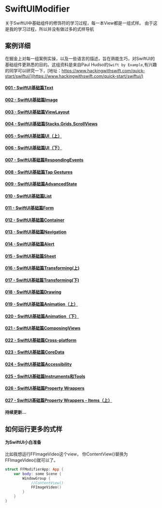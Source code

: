 # SwiftUIModifier
关于SwiftUI中基础组件的修饰符的学习过程，每一本View都是一组式样。
由于这是我的学习过程，所以并没有做过多的式样导航

## 案例详细
在掘金上对每一组案例实操，以及一些语言的描述，旨在熟能生巧，对SwiftUI的基础组件更熟悉的目的。这组资料是来自Paul Hudso的`Swift by Example`,有兴趣的同学可以研究一下，[地址：https://www.hackingwithswift.com/quick-start/swiftui/](https://www.hackingwithswift.com/quick-start/swiftui/)

#### [001 - SwiftUI基础篇Text](https://juejin.cn/post/7254472309283995707)

#### [002 - SwiftUI基础篇Image](https://juejin.cn/post/7255149657768230967)

#### [003 - SwiftUI基础篇ViewLayout](https://juejin.cn/post/7256975111563116601)

#### [004 - SwiftUI基础篇Stacks,Grids,ScrollViews](https://juejin.cn/post/7258149598031298615)

#### [005 - SwiftUI基础篇UI（上）](https://juejin.cn/post/7260016275299614777)

#### [006 - SwiftUI基础篇UI（下）](https://juejin.cn/post/7260149868781371453)

#### [007 - SwiftUI基础篇RespondingEvents](https://juejin.cn/post/7262640420470734909)

#### [008 - SwiftUI基础篇Tap Gestures](https://juejin.cn/post/7263125158948094012)

#### [009 - SwiftUI基础篇AdvancedState](https://juejin.cn/post/7263726955600887867)

#### [010 - SwiftUI基础篇List](https://juejin.cn/post/7265153693140713511)

#### [011 - SwiftUI基础篇Form](https://juejin.cn/post/7265673876033093695)

#### [012 - SwiftUI基础篇Container](https://juejin.cn/spost/7266455050632855571)

#### [013 - SwiftUI基础篇Navigation](https://juejin.cn/post/7267719499019862052)

#### [014 - SwiftUI基础篇Alert](https://juejin.cn/post/7268112661472198668)

#### [015 - SwiftUI基础篇Sheet](https://juejin.cn/spost/7268555713249083404)

#### [016 - SwiftUI基础篇Transforming(上)](https://juejin.cn/post/7269645636210229259)

#### [017 - SwiftUI基础篇Transforming(下)](https://juejin.cn/spost/7269949188984062006)

#### [018 - SwiftUI基础篇Drawing](https://juejin.cn/spost/7270799751091306535)

#### [019 - SwiftUI基础篇Animation（上）](https://juejin.cn/spost/7271070291690307638)

#### [020 - SwiftUI基础篇Animation（下）](https://juejin.cn/spost/7271270715860484108)

#### [021 - SwiftUI基础篇ComposingViews](https://juejin.cn/spost/7272181868073697292)

#### [022 - SwiftUI基础篇Cross-platform](https://juejin.cn/post/7272628880178528295)

#### [023 - SwiftUI基础篇CoreData](https://juejin.cn/post/7273025562142081060)

#### [024 - SwiftUI基础篇Accessibility](https://juejin.cn/post/7273384313958367244)

#### [025 - SwiftUI基础篇Instruments和Tools](https://juejin.cn/spost/7274856158174363702)

#### [026 - SwiftUI基础篇Property Wrappers](https://juejin.cn/post/7275150382253817919)

#### [027 - SwiftUI基础篇Property Wrappers - Items（上）](https://juejin.cn/post/7275551128854347787)

#### 持续更新...

## 如何运行更多的式样

#### 为SwiftUI小白准备
比如我想运行FFImageVideo这个view， 你ContentView()替换为FFImageVideo()就可以了。
```Swift
struct FFModifierApp: App {
    var body: some Scene {
        WindowGroup {
            //ContentView()
            FFImageVideo()
        }
    }
}
```
